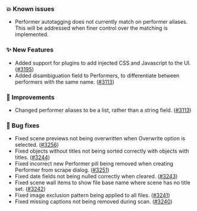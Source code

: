 ### 💥 Known issues
* Performer autotagging does not currently match on performer aliases. This will be addressed when finer control over the matching is implemented.

### ✨ New Features
* Added support for plugins to add injected CSS and Javascript to the UI. ([#3195](https://github.com/stashapp/stash/pull/3195))
* Added disambiguation field to Performers, to differentiate between performers with the same name. ([#3113](https://github.com/stashapp/stash/pull/3113))

### 🎨 Improvements
* Changed performer aliases to be a list, rather than a string field. ([#3113](https://github.com/stashapp/stash/pull/3113))

### 🐛 Bug fixes
* Fixed scene previews not being overwritten when Overwrite option is selected. ([#3256](https://github.com/stashapp/stash/pull/3256))
* Fixed objects without titles not being sorted correctly with objects with titles. ([#3244](https://github.com/stashapp/stash/pull/3244))
* Fixed incorrect new Performer pill being removed when creating Performer from scrape dialog. ([#3251](https://github.com/stashapp/stash/pull/3251))
* Fixed date fields not being nulled correctly when cleared. ([#3243](https://github.com/stashapp/stash/pull/3243))
* Fixed scene wall items to show file base name where scene has no title set. ([#3242](https://github.com/stashapp/stash/pull/3242))
* Fixed image exclusion pattern being applied to all files. ([#3241](https://github.com/stashapp/stash/pull/3241))
* Fixed missing captions not being removed during scan. ([#3240](https://github.com/stashapp/stash/pull/3240))